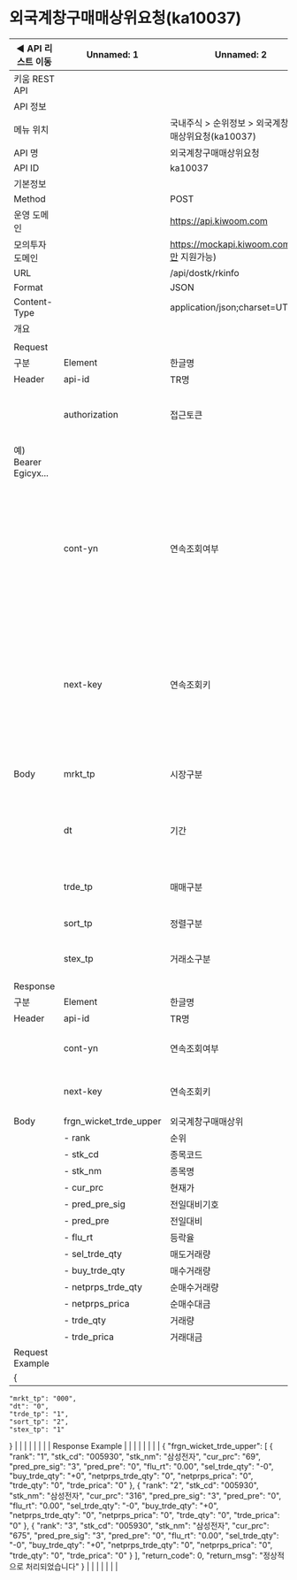 # 외국계창구매매상위요청(ka10037)

| ◀ API 리스트 이동 | Unnamed: 1 | Unnamed: 2 | Unnamed: 3 | Unnamed: 4 | Unnamed: 5 | Unnamed: 6 |
| --- | --- | --- | --- | --- | --- | --- |
| 키움 REST API |  |  |  |  |  |  |
| API 정보 |  |  |  |  |  |  |
| 메뉴 위치 |  | 국내주식 > 순위정보 > 외국계창구매매상위요청(ka10037) |  |  |  |  |
| API 명 |  | 외국계창구매매상위요청 |  |  |  |  |
| API ID |  | ka10037 |  |  |  |  |
| 기본정보 |  |  |  |  |  |  |
| Method |  | POST |  |  |  |  |
| 운영 도메인 |  | https://api.kiwoom.com |  |  |  |  |
| 모의투자 도메인 |  | https://mockapi.kiwoom.com(KRX만 지원가능) |  |  |  |  |
| URL |  | /api/dostk/rkinfo |  |  |  |  |
| Format |  | JSON |  |  |  |  |
| Content-Type |  | application/json;charset=UTF-8 |  |  |  |  |
| 개요 |  |  |  |  |  |  |
|  |  |  |  |  |  |  |
| Request |  |  |  |  |  |  |
| 구분 | Element | 한글명 | Type | Required | Length | Description |
| Header | api-id | TR명 | String | Y | 10 |  |
|  | authorization | 접근토큰 | String | Y | 1000 | 토큰 지정시 토큰타입("Bearer") 붙혀서 호출 
 예) Bearer Egicyx... |
|  | cont-yn | 연속조회여부 | String | N | 1 | 응답 Header의 연속조회여부값이 Y일 경우 다음데이터 요청시 응답 Header의 cont-yn값 세팅 |
|  | next-key | 연속조회키 | String | N | 50 | 응답 Header의 연속조회여부값이 Y일 경우 다음데이터 요청시 응답 Header의 next-key값 세팅 |
| Body | mrkt_tp | 시장구분 | String | Y | 3 | 000:전체, 001:코스피, 101:코스닥 |
|  | dt | 기간 | String | Y | 2 | 0:당일, 1:전일, 5:5일, 10;10일, 20:20일, 60:60일 |
|  | trde_tp | 매매구분 | String | Y | 1 | 1:순매수, 2:순매도, 3:매수, 4:매도 |
|  | sort_tp | 정렬구분 | String | Y | 1 | 1:금액, 2:수량 |
|  | stex_tp | 거래소구분 | String | Y | 1 | 1:KRX, 2:NXT, 3:통합 |
| Response |  |  |  |  |  |  |
| 구분 | Element | 한글명 | Type | Required | Length | Description |
| Header | api-id | TR명 | String | Y | 10 |  |
|  | cont-yn | 연속조회여부 | String | N | 1 | 다음 데이터가 있을시 Y값 전달 |
|  | next-key | 연속조회키 | String | N | 50 | 다음 데이터가 있을시 다음 키값 전달 |
| Body | frgn_wicket_trde_upper | 외국계창구매매상위 | LIST | N |  |  |
|  | - rank | 순위 | String | N | 20 |  |
|  | - stk_cd | 종목코드 | String | N | 20 |  |
|  | - stk_nm | 종목명 | String | N | 40 |  |
|  | - cur_prc | 현재가 | String | N | 20 |  |
|  | - pred_pre_sig | 전일대비기호 | String | N | 20 |  |
|  | - pred_pre | 전일대비 | String | N | 20 |  |
|  | - flu_rt | 등락율 | String | N | 20 |  |
|  | - sel_trde_qty | 매도거래량 | String | N | 20 |  |
|  | - buy_trde_qty | 매수거래량 | String | N | 20 |  |
|  | - netprps_trde_qty | 순매수거래량 | String | N | 20 |  |
|  | - netprps_prica | 순매수대금 | String | N | 20 |  |
|  | - trde_qty | 거래량 | String | N | 20 |  |
|  | - trde_prica | 거래대금 | String | N | 20 |  |
| Request Example |  |  |  |  |  |  |
| {
    "mrkt_tp": "000",
    "dt": "0",
    "trde_tp": "1",
    "sort_tp": "2",
    "stex_tp": "1"
} |  |  |  |  |  |  |
| Response Example |  |  |  |  |  |  |
| {
    "frgn_wicket_trde_upper": [
        {
            "rank": "1",
            "stk_cd": "005930",
            "stk_nm": "삼성전자",
            "cur_prc": "69",
            "pred_pre_sig": "3",
            "pred_pre": "0",
            "flu_rt": "0.00",
            "sel_trde_qty": "-0",
            "buy_trde_qty": "+0",
            "netprps_trde_qty": "0",
            "netprps_prica": "0",
            "trde_qty": "0",
            "trde_prica": "0"
        },
        {
            "rank": "2",
            "stk_cd": "005930",
            "stk_nm": "삼성전자",
            "cur_prc": "316",
            "pred_pre_sig": "3",
            "pred_pre": "0",
            "flu_rt": "0.00",
            "sel_trde_qty": "-0",
            "buy_trde_qty": "+0",
            "netprps_trde_qty": "0",
            "netprps_prica": "0",
            "trde_qty": "0",
            "trde_prica": "0"
        },
        {
            "rank": "3",
            "stk_cd": "005930",
            "stk_nm": "삼성전자",
            "cur_prc": "675",
            "pred_pre_sig": "3",
            "pred_pre": "0",
            "flu_rt": "0.00",
            "sel_trde_qty": "-0",
            "buy_trde_qty": "+0",
            "netprps_trde_qty": "0",
            "netprps_prica": "0",
            "trde_qty": "0",
            "trde_prica": "0"
        }
    ],
    "return_code": 0,
    "return_msg": "정상적으로 처리되었습니다"
} |  |  |  |  |  |  |
